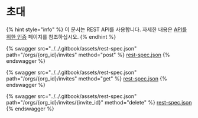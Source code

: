 # 초대

{% hint style="info" %}
이 문서는 REST API를 사용합니다. 자세한 내용은 [API를 위한 인증](../rest-api/authentication-for-api/) 페이지를 참조하십시오.
{% endhint %}

{% swagger src="../../.gitbook/assets/rest-spec.json" path="/orgs/{org_id}/invites" method="post" %}
[rest-spec.json](../../.gitbook/assets/rest-spec.json)
{% endswagger %}

{% swagger src="../../.gitbook/assets/rest-spec.json" path="/orgs/{org_id}/invites" method="get" %}
[rest-spec.json](../../.gitbook/assets/rest-spec.json)
{% endswagger %}

{% swagger src="../../.gitbook/assets/rest-spec.json" path="/orgs/{org_id}/invites/{invite_id}" method="delete" %}
[rest-spec.json](../../.gitbook/assets/rest-spec.json)
{% endswagger %}